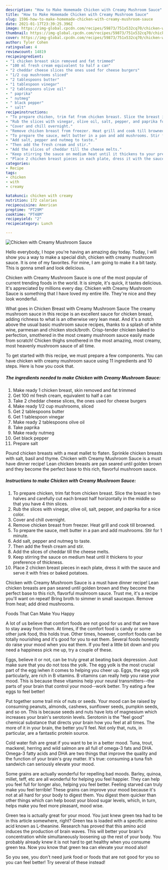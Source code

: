 ```yaml
---
description: "How to Make Homemade Chicken with Creamy Mushroom Sauce"
title: "How to Make Homemade Chicken with Creamy Mushroom Sauce"
slug: 1596-how-to-make-homemade-chicken-with-creamy-mushroom-sauce
date: 2021-01-17T23:39:25.396Z
image: https://img-global.cpcdn.com/recipes/59873/751x532cq70/chicken-with-creamy-mushroom-sauce-recipe-main-photo.jpg
thumbnail: https://img-global.cpcdn.com/recipes/59873/751x532cq70/chicken-with-creamy-mushroom-sauce-recipe-main-photo.jpg
cover: https://img-global.cpcdn.com/recipes/59873/751x532cq70/chicken-with-creamy-mushroom-sauce-recipe-main-photo.jpg
author: Tyler Cohen
ratingvalue: 4
reviewcount: 14819
recipeingredient:
- "1 chicken breast skin removed and fat trimmed"
- "100 ml fresh cream equivalent to half a can"
- "2 cheddar cheese slices the ones used for cheese burgers"
- "1/2 cup mushrooms sliced"
- "2 tablespoons butter"
- "1 tablespoon vinegar"
- "2 tablespoons olive oil"
- " paprika"
- " nutmeg"
- " black pepper"
- " salt"
recipeinstructions:
- "To prepare chicken, trim fat from chicken breast. Slice the breast in two halves and carefully cut each breast half horizontally in the middle so that you have 4 thin slices."
- "Rub the slices with vinegar, olive oil, salt, pepper, and paprika for a nice color."
- "Cover and chill overnight."
- "Remove chicken breast from freezer. Heat grill and cook till browned."
- "To prepare the sauce, melt butter in a pan and add mushrooms. Stir for 1 minute."
- "Add salt, pepper and nutmeg to taste."
- "Then add the fresh cream and stir."
- "Add the slices of cheddar till the cheese melts."
- "Keep stirring the sauce on medium heat until it thickens to your preference of thickness."
- "Place 2 chicken breast pieces in each plate, dress it with the sauce and serve it with fries or baked potatoes."
categories:
- Recipe
tags:
- chicken
- with
- creamy

katakunci: chicken with creamy 
nutrition: 172 calories
recipecuisine: American
preptime: "PT29M"
cooktime: "PT48M"
recipeyield: "2"
recipecategory: Lunch

---
```



![Chicken with Creamy Mushroom Sauce](https://img-global.cpcdn.com/recipes/59873/751x532cq70/chicken-with-creamy-mushroom-sauce-recipe-main-photo.jpg)

Hello everybody, I hope you're having an amazing day today. Today, I will show you a way to make a special dish, chicken with creamy mushroom sauce. It is one of my favorites. For mine, I am going to make it a bit tasty. This is gonna smell and look delicious.

Chicken with Creamy Mushroom Sauce is one of the most popular of current trending foods in the world. It is simple, it's quick, it tastes delicious. It's appreciated by millions every day. Chicken with Creamy Mushroom Sauce is something that I have loved my entire life. They're nice and they look wonderful.

What goes in Chicken Breast with Creamy Mushroom Sauce The creamy mushroom sauce in this recipe is an excellent sauce for chicken breast, adding richness to what is an otherwise very lean meat. And it&#39;s a notch above the usual basic mushroom sauce recipes, thanks to a splash of white wine, parmesan and chicken stock/broth. Crisp-tender chicken baked to perfection, smothered in the most creamy mushroom sauce easily made from scratch! Chicken thighs smothered in the most amazing, most creamy, most heavenly mushroom sauce of all time.


To get started with this recipe, we must prepare a few components. You can have chicken with creamy mushroom sauce using 11 ingredients and 10 steps. Here is how you cook that.

<!--inarticleads1-->

##### The ingredients needed to make Chicken with Creamy Mushroom Sauce:

1. Make ready 1 chicken breast, skin removed and fat trimmed
1. Get 100 ml fresh cream, equivalent to half a can
1. Take 2 cheddar cheese slices, the ones used for cheese burgers
1. Make ready 1/2 cup mushrooms, sliced
1. Get 2 tablespoons butter
1. Get 1 tablespoon vinegar
1. Make ready 2 tablespoons olive oil
1. Take  paprika
1. Make ready  nutmeg
1. Get  black pepper
1. Prepare  salt


Pound chicken breasts with a meat mallet to flaten. Sprinkle chicken breasts with salt, basil and thyme. Chicken with Creamy Mushroom Sauce is a must have dinner recipe! Lean chicken breasts are pan seared until golden brown and they become the perfect base to this rich, flavorful mushroom sauce. 

<!--inarticleads2-->

##### Instructions to make Chicken with Creamy Mushroom Sauce:

1. To prepare chicken, trim fat from chicken breast. Slice the breast in two halves and carefully cut each breast half horizontally in the middle so that you have 4 thin slices.
1. Rub the slices with vinegar, olive oil, salt, pepper, and paprika for a nice color.
1. Cover and chill overnight.
1. Remove chicken breast from freezer. Heat grill and cook till browned.
1. To prepare the sauce, melt butter in a pan and add mushrooms. Stir for 1 minute.
1. Add salt, pepper and nutmeg to taste.
1. Then add the fresh cream and stir.
1. Add the slices of cheddar till the cheese melts.
1. Keep stirring the sauce on medium heat until it thickens to your preference of thickness.
1. Place 2 chicken breast pieces in each plate, dress it with the sauce and serve it with fries or baked potatoes.


Chicken with Creamy Mushroom Sauce is a must have dinner recipe! Lean chicken breasts are pan seared until golden brown and they become the perfect base to this rich, flavorful mushroom sauce. Trust me, it&#39;s a recipe you&#39;ll want on repeat! Bring broth to simmer in small saucepan. Remove from heat; add dried mushrooms. 

Foods That Can Make You Happy


A lot of us believe that comfort foods are not good for us and that we have to stay away from them. At times, if the comfort food is candy or some other junk food, this holds true. Other times, however, comfort foods can be totally nourishing and it's good for you to eat them. Several foods honestly do raise your mood when you eat them. If you feel a little bit down and you need a happiness pick me up, try a couple of these.

Eggs, believe it or not, can be truly great at beating back depression. Just make sure that you do not toss the yolk. The egg yolk is the most crucial part of the egg iwhen it comes to helping you cheer up. Eggs, the egg yolk particularly, are rich in B vitamins. B vitamins can really help you raise your mood. This is because these vitamins help your neural transmitters--the parts of your brain that control your mood--work better. Try eating a few eggs to feel better!

Put together some trail mix of nuts or seeds. Your mood can be raised by consuming peanuts, almonds, cashews, sunflower seeds, pumpkin seeds, and so on. This is because seeds and nuts have lots of magnesium which increases your brain's serotonin levels. Serotonin is the "feel good" chemical substance that directs your brain how you feel at all times. The more of it in your brain, the better you'll feel. Not only that, nuts, in particular, are a fantastic protein source.

Cold water fish are great if you want to be in a better mood. Tuna, trout, mackerel, herring and wild salmon are all full of omega-3 fats and DHA. Omega-3 fatty acids and DHA are two things that improve the quality and the function of your brain's gray matter. It's true: consuming a tuna fish sandwich can seriously elevate your mood. 

Some grains are actually wonderful for repelling bad moods. Barley, quinoa, millet, teff, etc are all wonderful for helping you feel happier. They can help you feel full for longer also, helping you feel better. Feeling starved can truly make you feel terrible! These grains can improve your mood because it's not at all hard for your body to digest them. You digest them quicker than other things which can help boost your blood sugar levels, which, in turn, helps make you feel more pleasant, mood wise.

Green tea is actually great for your mood. You just knew green tea had to be in this article somewhere, right? Green tea is loaded with a specific amino acid known as L-theanine. Research has proved that this amino acid induces the production of brain waves. This will better your brain's concentration while simultaneously loosening up the rest of your body. You probably already knew it is not hard to get healthy when you consume green tea. Now you know that green tea can elevate your mood also!

So you see, you don't need junk food or foods that are not good for you so you can feel better! Try several of these instead!

